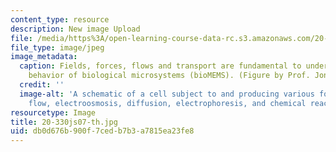 ```yaml
---
content_type: resource
description: New image Upload
file: /media/https%3A/open-learning-course-data-rc.s3.amazonaws.com/20-330j-fields-forces-and-flows-in-biological-systems-spring-2007/db0d676b900f7cedb7b3a7815ea23fe8_20-330js07-th.jpg
file_type: image/jpeg
image_metadata:
  caption: Fields, forces, flows and transport are fundamental to understanding the
    behavior of biological microsystems (bioMEMS). (Figure by Prof. Jongyoon Han.)
  credit: ''
  image-alt: 'A schematic of a cell subject to and producing various forces: hydrodynamic
    flow, electroosmosis, diffusion, electrophoresis, and chemical reactions.'
resourcetype: Image
title: 20-330js07-th.jpg
uid: db0d676b-900f-7ced-b7b3-a7815ea23fe8
---
```

